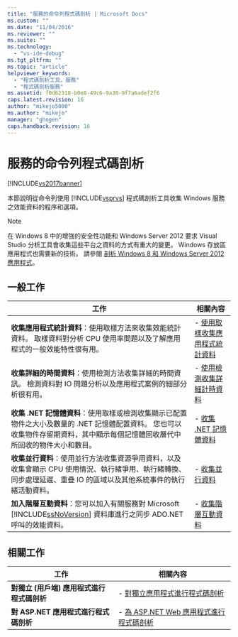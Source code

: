 ```yaml
---
title: "服務的命令列程式碼剖析 | Microsoft Docs"
ms.custom: ""
ms.date: "11/04/2016"
ms.reviewer: ""
ms.suite: ""
ms.technology: 
  - "vs-ide-debug"
ms.tgt_pltfrm: ""
ms.topic: "article"
helpviewer_keywords: 
  - "程式碼剖析工具，服務"
  - "程式碼剖析服務"
ms.assetid: f0d62318-b0e8-49c6-9a30-9f7a6adef2f6
caps.latest.revision: 16
author: "mikejo5000"
ms.author: "mikejo"
manager: "ghogen"
caps.handback.revision: 16
---
```

# 服務的命令列程式碼剖析
[!INCLUDE[vs2017banner](../code-quality/includes/vs2017banner.md)]

本節說明從命令列使用 [!INCLUDE[vsprvs](../code-quality/includes/vsprvs_md.md)] 程式碼剖析工具收集 Windows 服務之效能資料的程序和選項。  
  
> [!NOTE]
>  在 Windows 8 中的增強的安全性功能和 Windows Server 2012 要求 Visual Studio 分析工具會收集這些平台之資料的方式有重大的變更。  Windows 存放區應用程式也需要新的技術。  請參閱 [剖析 Windows 8 和 Windows Server 2012 應用程式](../profiling/performance-tools-on-windows-8-and-windows-server-2012-applications.md)。  
  
## 一般工作  
  
|工作|相關內容|  
|--------|----------|  
|**收集應用程式統計資料**：使用取樣方法來收集效能統計資料。  取樣資料對分析 CPU 使用率問題以及了解應用程式的一般效能特性很有用。|-   [使用取樣收集應用程式統計資料](../profiling/collecting-application-statistics-for-services-by-using-the-profiler-sampling-method.md)|  
|**收集詳細的時間資料**：使用檢測方法收集詳細的時間資訊。  檢測資料對 IO 問題分析以及應用程式案例的細部分析很有用。|-   [使用檢測收集詳細計時資料](../profiling/collecting-detailed-timing-data-for-services-by-using-the-instrumentation-method-from-the-profiler-command-line.md)|  
|**收集 .NET 記憶體資料**：使用取樣或檢測收集顯示已配置物件之大小及數量的 .NET 記憶體配置資料。  您也可以收集物件存留期資料，其中顯示每個記憶體回收層代中所回收的物件大小和數目。|-   [收集 .NET 記憶體資料](../profiling/collecting-memory-data-from-dotnet-framework-services-by-using-the-profiler-command-line.md)|  
|**收集並行資料**：使用並行方法收集資源爭用資料，以及收集會顯示 CPU 使用情況、執行緒爭用、執行緒轉換、同步處理延遲、重疊 IO 的區域以及其他系統事件的執行緒活動資料。|-   [收集並行資料](../profiling/collecting-concurrency-data-for-a-service-by-using-the-profiler-command-line.md)|  
|**加入階層互動資料**：您可以加入有關服務對 Microsoft [!INCLUDE[ssNoVersion](../data-tools/includes/ssnoversion_md.md)] 資料庫進行之同步 ADO.NET 呼叫的效能資料。|-   [收集階層互動資料](../profiling/adding-tier-interaction-data-from-the-command-line.md)|  
  
## 相關工作  
  
|工作|相關內容|  
|--------|----------|  
|**對獨立 \(用戶端\) 應用程式進行程式碼剖析**|-   [對獨立應用程式進行程式碼剖析](../profiling/command-line-profiling-of-stand-alone-applications.md)|  
|**對 ASP.NET 應用程式進行程式碼剖析**|-   [為 ASP.NET Web 應用程式進行程式碼剖析](../profiling/command-line-profiling-of-aspnet-web-applications.md)|